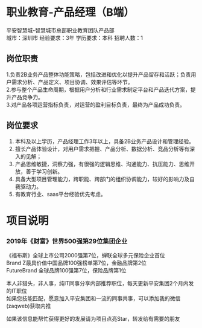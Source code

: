 # 职业教育-产品经理（B端）
平安智慧城-智慧城市总部职业教育团队产品部  
城市：深圳市 经验要求：3年 学历要求：本科  招聘人数：1

## 岗位职责
1.负责2B业务产品整体功能策略，包括改进和优化以提升产品留存和活跃；负责用户需求分析、产品定义、项目协调、效果评估等环节。   
2.参与整个产品生命周期，根据用户分析和行业需求制定平台和产品迭代方案，提升产品竞争力。   
3.对产品各项运营指标负责，对运营的盈利目标负责，最终为产品成功负责。

## 岗位要求
1.	本科及以上学历，产品经理工作3年以上，具备2B业务产品设计和管理经验。   
2.	擅长产品体验设计，对用户需求把握、产品分析、数据分析、竞品分析等有深入的见解；   
3.	产品思维敏捷，洞察力强，有很强的逻辑思维、沟通能力、抗压能力、思维开放，善于学习创新。   
4.	具备大型项目管理能力，跨职能、跨部门的组织协调能力，较好的影响力及自我驱动力。   
5.	有教育行业、saas平台经验优先考虑。

# 项目说明

### 2019年《财富》世界500强第29位集团企业
《福布斯》全球上市公司2000强第7位，蝉联全球多元保险企业首位  
Brand Z最具价值中国品牌100强榜单第7位，金融品牌第2位  
FutureBrand 全球品牌100强第7位，保险品牌第1位

本人非猎头，非人事，纯IT同事分享内部推荐职位，每天更新平安集团2个月内发的IT职位  
如果您技能匹配，愿意加入平安集团和一流的同事共事，可以添加我的微信(zaqweb)获取内推 

如果该信息能帮忙获得更好的发展请为项目点亮Star，转发给有需要的朋友




